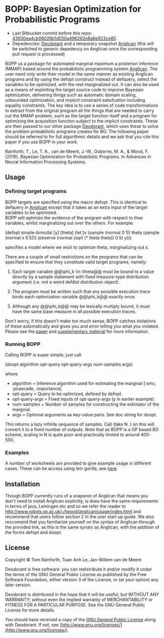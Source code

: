 # BOPP: Bayesian Optimization for Probabilistic Programs

- Last Bitbucket commit before this repo: [43930ea4cb08026b1d050a496262e8a6e923ce85](https://bitbucket.org/tuananhle/bopp/commits/43930ea4cb08026b1d050a496262e8a6e923ce85).
- Depedencies: [Deodorant](http://github.com/twgr/deodorant) and a temporary snapshot [Anglican](https://clojars.org/org.clojars.tuananhle/anglican) (this will be switched to generic depedency on Anglican once the corresponding pull request is processed)


BOPP us a package for automated marginal maximum a posteriori inference (MMAP) based around the
probabilistic programming system [Anglican](http://www.robots.ox.ac.uk/~fwood/anglican).  The 
user need only write their model in the same manner as existing Anglican programs and by using
the defopt construct instead of defquery, select the variables to be optimized, with the 
rest marginalized out.  It can also be used as a means of exploiting the target source code
to improve Bayesian optimization, delivering things such as automatic domain scaling,
unbounded optimization, and implicit constraint satisfcation including equality constraints.
The key idea is to use a series of code transformations to extract from the original program
all the things that are needed to carry out the MMAP problem, such as the target function itself
and a program for optimizing the acquisition function subject to the implicit constraints.  These
are then passed to our other package [Deodorant](http://github.com/twgr/deodorant), which uses
these to solve the problem probabilistic programs creates for BO.  The following paper should
be referred to for full algorithmic details and we ask that you cite this paper if you
use BOPP in your work.

Rainforth, T., Le, T. A., van de Meent, J.-W., Osborne, M. A., & Wood, F. (2016). Bayesian Optimization for Probabilistic Programs. In Advances in Neural Information Processing Systems.

## Usage ##
  
### Defining target programs ###

BOPP targets are specified using the macro defopt.  This is identical to defquery in [Anglican](http://www.robots.ox.ac.uk/~fwood/anglican) except that it takes as an extra input of the target variables to be optimized.  
BOPP will optimize the evidence of the program with respect to thse variables, whilst marginalizing out over the others.
For example:

(defopt simple-bimodal [y] [theta]
  (let [x (sample (normal 0 1))
  		theta (sample (normal x 0.5))]
    (observe
     (normal (sqrt (* theta theta)) 0.5) y)))

specifies a model where we wish to optimize theta, marginalizing out x.  

There are a couple of small restrictions
on the programs that can be specified to ensure that they constitute valid target programs, namely:

1. Each target variable @@\phi\_k \in \theta@@ must be bound to a value directly by a sample statement with fixed measure-type distribution argument (i.e. not a weird defdist distribution object).

2. The program must be written such that any possible execution trace binds each optimization variable @@\phi\_k@@ exactly once.

3. Although any @@\phi\_k@@ may be lexically multiply bound, it must have the same base measure in all possible execution traces.

Don't worry, if this doesn't make too much sense, BOPP catches violations of these automatically and gives you
and error telling you what you violated. Please see the [paper](http://papers.nips.cc/paper/6421-bayesian-optimization-for-probabilistic-programs) and [supplementary material](http://www.robots.ox.ac.uk/~twgr/assets/pdf/rainforth2016BOPP.pdf) for more information.

### Running BOPP ###

Calling BOPP is super simple, just call

(doopt algorithm opt-query opt-query-args num-samples args)

where
- algorithm = Inference algorithm used for estimating the marginal [:smc, :pcascade, :importance]
- opt-query = Query to be optimized, defined by defopt.
- opt-query-args = Fixed inputs of opt-query-args (y in earlier example)
- num-samples = Number of samples for constructing the estimator of the marginal.
- args = Optional arguments as key-value pairs.  See doc string for doopt.

This returns a lazy infinite sequence of samples.  Call (take N .) on this will convert it
to a fixed number of outputs.  Note that as BOPP is a GP based BO scheme, scaling in N is quite poor
and practically limited to around 400-500.

### Examples ###

A number of worksheets are provided to give example usage in different cases.  These can be access using
lein gorilla, see [here](https://bitbucket.org/probprog/mlss2015/raw/aa10c392733811aacf441f7b0fce8d6640db0372/docs/getting-started/anglican-getting-started-guide.pdf).

## Installation ##
  
Though BOPP currently runs of a snapsnot of Anglican that means you don't need to install Anglican
explicitly, is does have the same requirements in terms of java, Leiningen etc  and so we refer the reader to http://www.robots.ox.ac.uk/~fwood/anglican/usage/index.html and recommend that users follow section 2 in the user start up guide.  We also reccomend that you familiarize yourself on the syntax of Anglican through the
provided link, as this is the same synatx as Anglican, with the addition of the forms defopt and doopt.

## License ##

Copyright © Tom Rainforth, Tuan Anh Le, Jan-Willem van de Meent

Deodorant is free software: you can redistribute it and/or modify
it under the terms of the GNU General Public License as published by
the Free Software Foundation, either version 3 of the License, or
(at your option) any later version.

Deodorant is distributed in the hope that it will be useful,
but WITHOUT ANY WARRANTY; without even the implied warranty of
MERCHANTABILITY or FITNESS FOR A PARTICULAR PURPOSE.  See the
GNU General Public License for more details.

You should have received a copy of the [GNU General Public License](gpl-3.0.txt) along with Deodorant.  If not, see [http://www.gnu.org/licenses/](http://www.gnu.org/licenses/).
